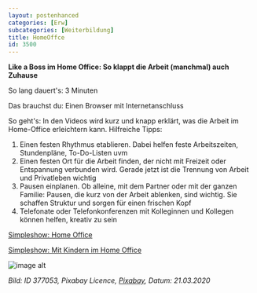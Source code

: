```yaml
---
layout: postenhanced
categories: [Erw]
subcategories: [Weiterbildung]
title: HomeOffce
id: 3500
---
```

**Like a Boss im Home Office: So klappt die Arbeit (manchmal) auch Zuhause**

So lang dauert's: 3 Minuten

Das brauchst du: Einen Browser mit Internetanschluss

So geht's:  In den Videos wird kurz und knapp erklärt, was die Arbeit im Home-Office erleichtern kann. 
Hilfreiche Tipps:  
1. Einen festen Rhythmus etablieren. Dabei helfen feste Arbeitszeiten, Stundenpläne, To-Do-Listen uvm 
1. Einen festen Ort für die Arbeit finden, der nicht mit Freizeit oder Entspannung verbunden wird. Gerade jetzt ist die Trennung von Arbeit und Privatleben wichtig
1. Pausen einplanen. Ob alleine, mit dem Partner oder mit der ganzen Familie: Pausen, die kurz von der Arbeit ablenken, sind wichtig. Sie schaffen Struktur und sorgen für einen frischen Kopf
1. Telefonate oder Telefonkonferenzen mit Kolleginnen und Kollegen können helfen, kreativ zu sein

[Simpleshow: Home Office](https://www.youtube.com/watch?v=L5XJP3AxgTk) 

[Simpleshow: Mit Kindern im Home Office](https://www.youtube.com/watch?v=PKyKzVwXb70)

![image alt](https://cdn.pixabay.com/photo/2014/09/24/14/29/mac-459196_1280.jpg)

*Bild: ID 377053, Pixabay Licence, [Pixabay](https://pixabay.com/photos/mac-freelancer-macintosh-macbook-459196/), Datum: 21.03.2020*
